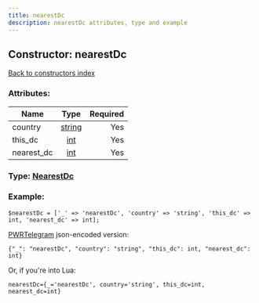```yaml
---
title: nearestDc
description: nearestDc attributes, type and example
---
```

## Constructor: nearestDc  
[Back to constructors index](index.md)



### Attributes:

| Name     |    Type       | Required |
|----------|:-------------:|---------:|
|country|[string](../types/string.md) | Yes|
|this\_dc|[int](../types/int.md) | Yes|
|nearest\_dc|[int](../types/int.md) | Yes|



### Type: [NearestDc](../types/NearestDc.md)


### Example:

```
$nearestDc = ['_' => 'nearestDc', 'country' => 'string', 'this_dc' => int, 'nearest_dc' => int];
```  

[PWRTelegram](https://pwrtelegram.xyz) json-encoded version:

```
{"_": "nearestDc", "country": "string", "this_dc": int, "nearest_dc": int}
```


Or, if you're into Lua:  


```
nearestDc={_='nearestDc', country='string', this_dc=int, nearest_dc=int}

```


